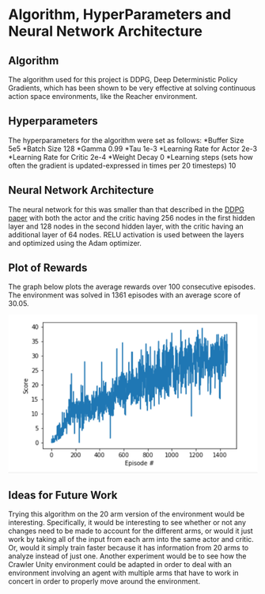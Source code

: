 # Algorithm, HyperParameters and Neural Network Architecture

## Algorithm
The algorithm used for this project is DDPG, Deep Deterministic Policy Gradients, which has been shown to be very effective at solving continuous action space environments, like the Reacher environment.

## Hyperparameters
The hyperparameters for the algorithm were set as follows:
        *Buffer Size 5e5
        *Batch Size 128
        *Gamma 0.99
        *Tau 1e-3
        *Learning Rate for Actor 2e-3
        *Learning Rate for Critic 2e-4
        *Weight Decay 0
        *Learning steps (sets how often the gradient is updated-expressed in times per 20 timesteps) 10

## Neural Network Architecture
The neural network for this was smaller than that described in the [DDPG paper](https://arxiv.org/abs/1509.02971) with both the actor and the critic having 256 nodes in the first hidden layer and 128 nodes in the second hidden layer, with the critic having an additional layer of 64 nodes. RELU activation is used between the layers and optimized using the Adam optimizer.

## Plot of Rewards
The graph below plots the average rewards over 100 consecutive episodes. The environment was solved in 1361 episodes with an average score of 30.05.

![Results Graph](continuousControlSolved.png)

## Ideas for Future Work
Trying this algorithm on the 20 arm version of the environment would be interesting. Specifically, it would be interesting to see whether or not any changes need to be made to account for the different arms, or would it just work by taking all of the input from each arm into the same actor and critic. Or, would it simply train faster because it has information from 20 arms to analyze instead of just one. Another experiment would be to see how the Crawler Unity environment could be adapted in order to deal with an environment involving an agent with multiple arms that have to work in concert in order to properly move around the environment.
